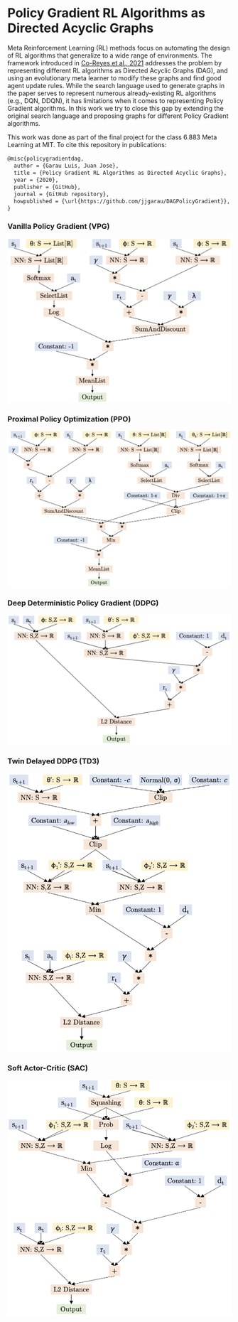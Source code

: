 # Policy Gradient RL Algorithms as Directed Acyclic Graphs

Meta Reinforcement Learning (RL) methods focus on automating the design of RL algorithms that generalize to a wide range of environments. The framework introduced in [Co-Reyes et al., 2021](https://arxiv.org/abs/2101.03958) addresses the problem by representing different RL algorithms as Directed Acyclic Graphs (DAG), and using an evolutionary meta learner to modify these graphs and find good agent update rules. While the search language used to generate graphs in the paper serves to represent numerous already-existing RL algorithms (e.g., DQN, DDQN), it has limitations when it comes to representing Policy Gradient algorithms. In this work we try to close this gap by extending the original search language and proposing graphs for different Policy Gradient algorithms.

This work was done as part of the final project for the class 6.883 Meta Learning at MIT. To cite this repository in publications:

    @misc{policygradientdag,
      author = {Garau Luis, Juan Jose},
      title = {Policy Gradient RL Algorithms as Directed Acyclic Graphs},
      year = {2020},
      publisher = {GitHub},
      journal = {GitHub repository},
      howpublished = {\url{https://github.com/jjgarau/DAGPolicyGradient}},
    }

### Vanilla Policy Gradient (VPG)

![alt text](https://github.com/jjgarau/DAGPolicyGradient/blob/master/graphs/VPG/vpg_pi.png?raw=true)

### Proximal Policy Optimization (PPO)

![alt text](https://github.com/jjgarau/DAGPolicyGradient/blob/master/graphs/PPO/ppo.png?raw=true)

### Deep Deterministic Policy Gradient (DDPG)

![alt text](https://github.com/jjgarau/DAGPolicyGradient/blob/master/graphs/DDPG/ddpg_phi.png?raw=true)

### Twin Delayed DDPG (TD3)

![alt text](https://github.com/jjgarau/DAGPolicyGradient/blob/master/graphs/TD3/td3_phi.png?raw=true)

### Soft Actor-Critic (SAC)

![alt text](https://github.com/jjgarau/DAGPolicyGradient/blob/master/graphs/SAC/sac_phi.png?raw=true)